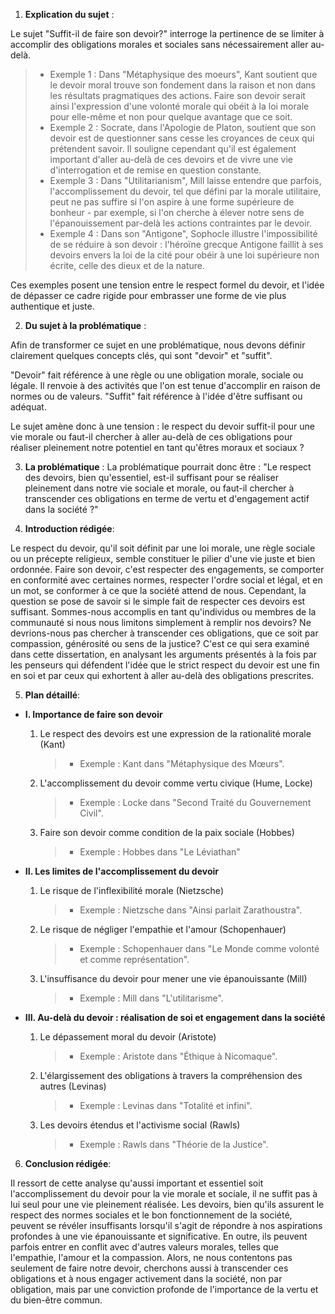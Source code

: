 1. **Explication du sujet** :

Le sujet "Suffit-il de faire son devoir?" interroge la pertinence de se limiter à accomplir des obligations morales et sociales sans nécessairement aller au-delà. 

> - Exemple 1 : Dans "Métaphysique des moeurs", Kant soutient que le devoir moral trouve son fondement dans la raison et non dans les résultats pragmatiques des actions. Faire son devoir serait ainsi l'expression d'une volonté morale qui obéit à la loi morale pour elle-même et non pour quelque avantage que ce soit.
> - Exemple 2 : Socrate, dans l'Apologie de Platon, soutient que son devoir est de questionner sans cesse les croyances de ceux qui prétendent savoir. Il souligne cependant qu'il est également important d'aller au-delà de ces devoirs et de vivre une vie d'interrogation et de remise en question constante.
> - Exemple 3 : Dans "Utilitarianism", Mill laisse entendre que parfois, l'accomplissement du devoir, tel que défini par la morale utilitaire, peut ne pas suffire si l'on aspire à une forme supérieure de bonheur - par exemple, si l'on cherche à élever notre sens de l'épanouissement par-delà les actions contraintes par le devoir.
> - Exemple 4 : Dans son "Antigone", Sophocle illustre l'impossibilité de se réduire à son devoir : l'héroïne grecque Antigone faillit à ses devoirs envers la loi de la cité pour obéir à une loi supérieure non écrite, celle des dieux et de la nature.

Ces exemples posent une tension entre le respect formel du devoir, et l'idée de dépasser ce cadre rigide pour embrasser une forme de vie plus authentique et juste.

2. **Du sujet à la problématique** :

Afin de transformer ce sujet en une problématique, nous devons définir clairement quelques concepts clés, qui sont "devoir" et "suffit".

"Devoir" fait référence à une règle ou une obligation morale, sociale ou légale. Il renvoie à des activités que l'on est tenue d'accomplir en raison de normes ou de valeurs. "Suffit" fait référence à l'idée d'être suffisant ou adéquat.

Le sujet amène donc à une tension : le respect du devoir suffit-il pour une vie morale ou faut-il chercher à aller au-delà de ces obligations pour réaliser pleinement notre potentiel en tant qu'êtres moraux et sociaux ? 

3. **La problématique** :
La problématique pourrait donc être : "Le respect des devoirs, bien qu'essentiel, est-il suffisant pour se réaliser pleinement dans notre vie sociale et morale, ou faut-il chercher à transcender ces obligations en terme de vertu et d'engagement actif dans la société ?"

4. **Introduction rédigée**: 

Le respect du devoir, qu'il soit définit par une loi morale, une règle sociale ou un précepte religieux, semble constituer le pilier d'une vie juste et bien ordonnée. Faire son devoir, c'est respecter des engagements, se comporter en conformité avec certaines normes, respecter l'ordre social et légal, et en un mot, se conformer à ce que la société attend de nous. Cependant, la question se pose de savoir si le simple fait de respecter ces devoirs est suffisant. Sommes-nous accomplis en tant qu'individus ou membres de la communauté si nous nous limitons simplement à remplir nos devoirs? Ne devrions-nous pas chercher à transcender ces obligations, que ce soit par compassion, générosité ou sens de la justice? C'est ce qui sera examiné dans cette dissertation, en analysant les arguments présentés à la fois par les penseurs qui défendent l'idée que le strict respect du devoir est une fin en soi et par ceux qui exhortent à aller au-delà des obligations prescrites.

5. **Plan détaillé**:

* **I. Importance de faire son devoir**

    1. Le respect des devoirs est une expression de la rationalité morale (Kant)
          > - Exemple : Kant dans "Métaphysique des Mœurs".
    
    2.  L'accomplissement du devoir comme vertu civique (Hume, Locke)
          > - Exemple : Locke dans "Second Traité du Gouvernement Civil".

    3.  Faire son devoir comme condition de la paix sociale (Hobbes)
          > - Exemple : Hobbes dans "Le Léviathan"

* **II. Les limites de l'accomplissement du devoir**

    1. Le risque de l'inflexibilité morale (Nietzsche)
          > - Exemple : Nietzsche dans "Ainsi parlait Zarathoustra".
    
    2.  Le risque de négliger l'empathie et l'amour (Schopenhauer)
          > - Exemple : Schopenhauer dans "Le Monde comme volonté et comme représentation".

    3.  L'insuffisance du devoir pour mener une vie épanouissante (Mill)
          > - Exemple : Mill dans "L'utilitarisme".

* **III. Au-delà du devoir : réalisation de soi et engagement dans la société**

    1. Le dépassement moral du devoir (Aristote)
          > - Exemple : Aristote dans "Éthique à Nicomaque".
    
    2.  L'élargissement des obligations à travers la compréhension des autres (Levinas)
          > - Exemple : Levinas dans "Totalité et infini".

    3. Les devoirs étendus et l'activisme social (Rawls)
          > - Exemple : Rawls dans "Théorie de la Justice".

6. **Conclusion rédigée**: 

Il ressort de cette analyse qu'aussi important et essentiel soit l'accomplissement du devoir pour la vie morale et sociale, il ne suffit pas à lui seul pour une vie pleinement réalisée. Les devoirs, bien qu'ils assurent le respect des normes sociales et le bon fonctionnement de la société, peuvent se révéler insuffisants lorsqu'il s'agit de répondre à nos aspirations profondes à une vie épanouissante et significative. En outre, ils peuvent parfois entrer en conflit avec d'autres valeurs morales, telles que l'empathie, l'amour et la compassion. Alors, ne nous contentons pas seulement de faire notre devoir, cherchons aussi à transcender ces obligations et à nous engager activement dans la société, non par obligation, mais par une conviction profonde de l'importance de la vertu et du bien-être commun.
